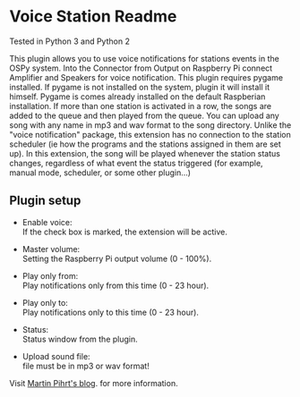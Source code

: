 Voice Station Readme
====

Tested in Python 3 and Python 2

This plugin allows you to use voice notifications for stations events in the OSPy system. Into the Connector from Output on Raspberry Pi connect Amplifier and Speakers for voice notification. This plugin requires pygame installed. If pygame is not installed on the system, plugin it will install it himself. Pygame is comes already installed on the default Raspberian installation. If more than one station is activated in a row, the songs are added to the queue and then played from the queue. You can upload any song with any name in mp3 and wav format to the song directory. Unlike the "voice notification" package, this extension has no connection to the station scheduler (ie how the programs and the stations assigned in them are set up). In this extension, the song will be played whenever the station status changes, regardless of what event the status triggered (for example, manual mode, scheduler, or some other plugin...)

Plugin setup
-----------

* Enable voice:  
  If the check box is marked, the extension will be active.
  
* Master volume:  
  Setting the Raspberry Pi output volume (0 - 100%).
  
* Play only from:  
  Play notifications only from this time (0 - 23 hour).
  
* Play only to:  
  Play notifications only to this time (0 - 23 hour).
 
* Status:  
  Status window from the plugin.

* Upload sound file:  
  file must be in mp3 or wav format!

Visit [Martin Pihrt's blog](https://pihrt.com). for more information.  
